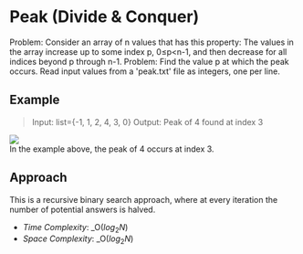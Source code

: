 # Peak (Divide & Conquer)
Problem: Consider an array of n values that has this property: The values in the array increase up to some index p, 0≤p<n-1, and then decrease for all indices beyond p through n-1. 
Problem: Find the value p at which the peak occurs. Read input values from a 'peak.txt' file as integers, one per line.<br>

## Example
>Input: list={-1, 1, 2, 4, 3, 0}
>Output: Peak of 4 found at index 3
<p>
<img src="https://github.com/aisikbay/peak/assets/94331548/88831c01-9a45-42b0-a0f1-924594fb43d8"></img><br>
In the example above, the peak of 4 occurs at index 3.
</p>

## Approach
This is a recursive binary search approach, where at every iteration the number of potential answers is halved. 
* _Time Complexity_: _O($log{_2}{N}$)
* _Space Complexity_: _O($log{_2}{N}$)

